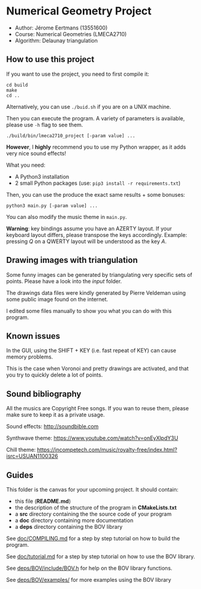 # Numerical Geometry Project

- Author: Jérome Eertmans (13551600)
- Course: Numerical Geometries (LMECA2710)
- Algorithm: Delaunay triangulation


## How to use this project

If you want to use the project, you need to first compile it:

```
cd build
make
cd ..
```

Alternatively, you can use `./buid.sh` if you are on a UNIX machine.

Then you can execute the program. A variety of parameters is available, please use `-h` flag to see them.
```
./build/bin/lmeca2710_project [-param value] ...
```


**However**, I **highly** recommend you to use my Python wrapper, as it adds
very nice sound effects!

What you need:
 - A Python3 installation
 - 2 small Python packages (use: `pip3 install -r requirements.txt`)

Then, you can use the produce the exact same results + some bonuses:
```
python3 main.py [-param value] ...
```

You can also modify the music theme in `main.py`.

**Warning**: key bindings assume you have an AZERTY layout. If your keyboard layout differs, please transpose the keys accordingly.
Example: pressing *Q* on a QWERTY layout will be understood as the key *A*.

## Drawing images with triangulation

Some funny images can be generated by triangulating very specific sets of points.
Please have a look into the *input* folder.

The drawings data files were kindly generated by Pierre Veldeman using some public image found on the internet.

I edited some files manually to show you what you can do with this program.

## Known issues

In the GUI, using the SHIFT + KEY (i.e. fast repeat of KEY) can cause memory problems.

This is the case when Voronoi and pretty drawings are activated, and that you try to
quickly delete a lot of points.

## Sound bibliography

All the musics are Copyright Free songs.
If you wan to reuse them, please make sure to keep it as a private usage.

Sound effects:
http://soundbible.com

Synthwave theme:
https://www.youtube.com/watch?v=onEyXlpdY3U

Chill theme:
https://incompetech.com/music/royalty-free/index.html?isrc=USUAN1100326

## Guides

This folder is the canvas for your upcoming project.
It should contain:
 * this file (**README.md**)
 * the description of the structure of the program in **CMakeLists.txt**
 * a **src** directory containing the the source code of your program
 * a **doc** directory containing more documentation
 * a **deps** directory containing the BOV library

See [doc/COMPILING.md](doc/COMPILING.md) for a step by step tutorial
on how to build the program.

See [doc/tutorial.md](doc/tutorial.md) for a step by step tutorial on
how to use the BOV library.

See [deps/BOV/include/BOV.h](deps/BOV/include/BOV.h)
for help on the BOV library functions.

See [deps/BOV/examples/](deps/BOV/examples/) for more
examples using the BOV library
